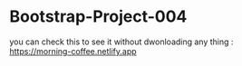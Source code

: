 # Bootstrap-Project-004
you can check this to see it without dwonloading any thing :  
                  https://morning-coffee.netlify.app
